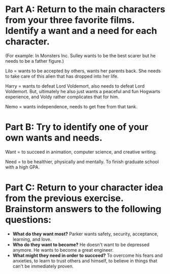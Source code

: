 # Part A: Return to the main characters from your three favorite films. Identify a want and a need for each character.
(For example: In Monsters Inc. Sulley wants to be the best scarer but he needs to be a father figure.) 

Lilo = wants to be accepted by others, wants her parents back. She needs to take care of this alien that has dropped into her life. 

Harry = wants to defeat Lord Voldemort, also needs to defeat Lord Voldemort. But, ultimately he also just wants a peaceful and fun Hogwarts experience, and Voldy rather complicates that for him. 

Nemo = wants independence, needs to get free from that tank. 

# Part B: Try to identify one of your own wants and needs.

Want = to succeed in animation, computer science, and creative writing. 

Need = to be healthier, physically and mentally. To finish graduate school with a high GPA. 

# Part C: Return to your character idea from the previous exercise. Brainstorm answers to the following questions:

- **What do they want most?** Parker wants safety, security, acceptance, learning, and love. 
- **Who do they want to become?** He doesn't want to be depressed anymore. He wants to become a great engineer. 
- **What might they need in order to succeed?** To overcome his fears and anxieties, to learn to trust others and himself, to believe in things that can't be immediately proven. 
